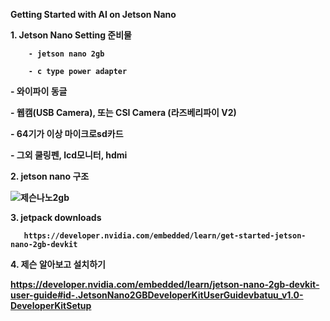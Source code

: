 <b> Getting Started with AI on Jetson Nano

<b> 1. Jetson Nano Setting 준비물
  
        - jetson nano 2gb
  
        - c type power adapter
  
<b>      - 와이파이 동글
  
<b>      - 웹캠(USB Camera), 또는 CSI Camera (라즈베리파이 V2)
  
<b>      - 64기가 이상 마이크로sd카드
  
<b>      - 그외 쿨링펜, lcd모니터, hdmi 
  
<b> 2. jetson nano 구조
  
![제슨나노2gb](https://user-images.githubusercontent.com/92077615/196316580-70196b49-9d94-448b-a90d-ea7c82841e6e.jpg)

<b> 3. jetpack downloads 
  
       https://developer.nvidia.com/embedded/learn/get-started-jetson-nano-2gb-devkit
  
<b> 4. 제슨 알아보고 설치하기
  
  https://developer.nvidia.com/embedded/learn/jetson-nano-2gb-devkit-user-guide#id-.JetsonNano2GBDeveloperKitUserGuidevbatuu_v1.0-DeveloperKitSetup
